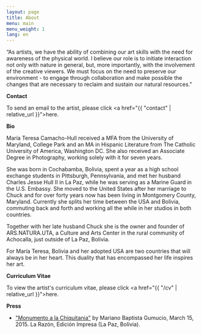 ```yaml
---
layout: page
title: About
menu: main
menu_weight: 1
lang: en
---
```


<p class="message">
“As artists, we have the ability of combining our art skills with the need for awareness of the physical world. I believe our role is to initiate interaction not only with nature in general, but, more importantly, with the involvement of the creative viewers. We must focus on the need to preserve our environment - to engage through collaboration and make possible the changes that are necessary to reclaim and sustain our natural resources.”
</p>


**Contact**

To send an email to the artist, please click <a href="{{ "contact" | relative_url }}">here</a>.


**Bio**

María Teresa Camacho-Hull received a MFA from the University of Maryland, College Park and an MA in Hispanic Literature from The Catholic University of America, Washington DC. She also received an Associate Degree in Photography, working solely with it for seven years. 

She was born in Cochabamba, Bolivia, spent a year as a high school exchange students in Pittsburgh, Pennsylvania, and  met her husband Charles Jesse Hull II in La Paz, while he was serving as a Marine Guard in the U.S. Embassy. She moved to the United States after her marriage to Chuck and for over forty years now has been living in Montgomery County, Maryland. Currently she splits her time between the USA and Bolivia, commuting back and forth and working all the while in her studios in both countries.

Together with her late husband Chuck she is the owner and founder of ARS.NATURA.UTA, a Culture and Arts Center in the rural community of Achocalla, just outside of La Paz, Bolivia.

For María Teresa, Bolivia and her adopted USA are two countries that will always be in her heart. This duality that has encompassed her life inspires her art.

**Curriculum Vitae**

To view the artist's curriculum vitae, please click <a href="{{ "/cv" | relative_url }}">here</a>.

**Press**

* <a href="https://teresacamachohull.github.io/2015/03/15/Press-Monumento/">"Monumento a la Chiquitania"</a> by Mariano Baptista Gumucio, March 15, 2015. La Razón, Edición Impresa (La Paz, Bolivia).

